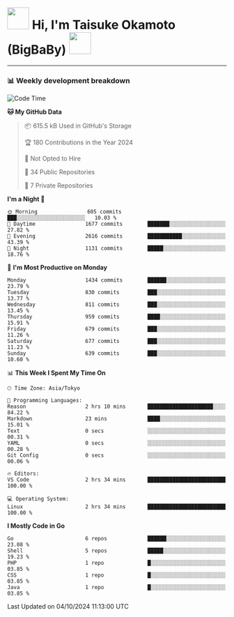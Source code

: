 <!-- Title -->
<h1>
    <img src="https://media.tenor.com/TlyRveJkgo4AAAAi/cloud-cloud-strife.gif" width="50"/> 
    Hi, I'm Taisuke Okamoto (BigBaBy) 
    <img src="https://media.tenor.com/TlyRveJkgo4AAAAi/cloud-cloud-strife.gif" width="50"/>
</h1>

---

<h3> 📊 Weekly development breakdown </h3>
<!-- waka-readme-stats -->

<!--START_SECTION:waka-->
![Code Time](http://img.shields.io/badge/Code%20Time-1%2C835%20hrs%2041%20mins-blue)

**🐱 My GitHub Data** 

> 📦 615.5 kB Used in GitHub's Storage 
 > 
> 🏆 180 Contributions in the Year 2024
 > 
> 🚫 Not Opted to Hire
 > 
> 📜 34 Public Repositories 
 > 
> 🔑 7 Private Repositories 
 > 
**I'm a Night 🦉** 

```text
🌞 Morning                605 commits         ███░░░░░░░░░░░░░░░░░░░░░░   10.03 % 
🌆 Daytime                1677 commits        ███████░░░░░░░░░░░░░░░░░░   27.82 % 
🌃 Evening                2616 commits        ███████████░░░░░░░░░░░░░░   43.39 % 
🌙 Night                  1131 commits        █████░░░░░░░░░░░░░░░░░░░░   18.76 % 
```
📅 **I'm Most Productive on Monday** 

```text
Monday                   1434 commits        ██████░░░░░░░░░░░░░░░░░░░   23.79 % 
Tuesday                  830 commits         ███░░░░░░░░░░░░░░░░░░░░░░   13.77 % 
Wednesday                811 commits         ███░░░░░░░░░░░░░░░░░░░░░░   13.45 % 
Thursday                 959 commits         ████░░░░░░░░░░░░░░░░░░░░░   15.91 % 
Friday                   679 commits         ███░░░░░░░░░░░░░░░░░░░░░░   11.26 % 
Saturday                 677 commits         ███░░░░░░░░░░░░░░░░░░░░░░   11.23 % 
Sunday                   639 commits         ███░░░░░░░░░░░░░░░░░░░░░░   10.60 % 
```


📊 **This Week I Spent My Time On** 

```text
🕑︎ Time Zone: Asia/Tokyo

💬 Programming Languages: 
Reason                   2 hrs 10 mins       █████████████████████░░░░   84.22 % 
Markdown                 23 mins             ████░░░░░░░░░░░░░░░░░░░░░   15.01 % 
Text                     0 secs              ░░░░░░░░░░░░░░░░░░░░░░░░░   00.31 % 
YAML                     0 secs              ░░░░░░░░░░░░░░░░░░░░░░░░░   00.28 % 
Git Config               0 secs              ░░░░░░░░░░░░░░░░░░░░░░░░░   00.06 % 

🔥 Editors: 
VS Code                  2 hrs 34 mins       █████████████████████████   100.00 % 

💻 Operating System: 
Linux                    2 hrs 34 mins       █████████████████████████   100.00 % 
```

**I Mostly Code in Go** 

```text
Go                       6 repos             ██████░░░░░░░░░░░░░░░░░░░   23.08 % 
Shell                    5 repos             █████░░░░░░░░░░░░░░░░░░░░   19.23 % 
PHP                      1 repo              █░░░░░░░░░░░░░░░░░░░░░░░░   03.85 % 
CSS                      1 repo              █░░░░░░░░░░░░░░░░░░░░░░░░   03.85 % 
Java                     1 repo              █░░░░░░░░░░░░░░░░░░░░░░░░   03.85 % 
```




 Last Updated on 04/10/2024 11:13:00 UTC
<!--END_SECTION:waka-->
